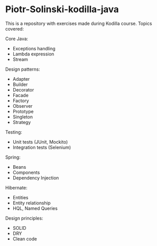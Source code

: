 # Piotr-Solinski-kodilla-java

This is a repository with exercises made during Kodilla course. Topics covered:

Core Java:

- Exceptions handling
- Lambda expression
- Stream

Design patterns:

- Adapter
- Builder
- Decorator
- Facade
- Factory
- Observer
- Prototype
- Singleton
- Strategy

Testing:

- Unit tests (JUnit, Mockito)
- Integration tests (Selenium)

Spring:

- Beans
- Components
- Dependency Injection

Hibernate:

- Entities
- Entity relationship
- HQL, Named Queries

Design principles:

- SOLID
- DRY
- Clean code
